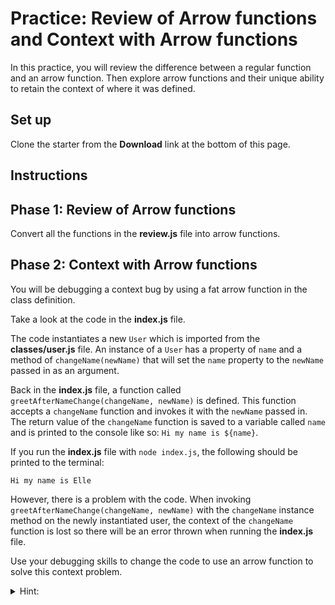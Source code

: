# Practice: Review of Arrow functions and Context with Arrow functions

In this practice, you will review the difference between a regular function and
an arrow function. Then explore arrow functions and their unique ability to
retain the context of where it was defined.

## Set up

Clone the starter from the **Download** link at the bottom of this page.

## Instructions

## Phase 1: Review of Arrow functions

Convert all the functions in the __review.js__ file into arrow functions.

## Phase 2: Context with Arrow functions

You will be debugging a context bug by using a fat arrow function in the class
definition.

Take a look at the code in the __index.js__ file.

The code instantiates a new `User` which is imported from the
__classes/user.js__ file. An instance of a `User` has a property of `name` and
a method of `changeName(newName)` that will set the `name` property to the
`newName` passed in as an argument.

Back in the __index.js__ file, a function called
`greetAfterNameChange(changeName, newName)` is defined. This function accepts
a `changeName` function and invokes it with the `newName` passed in. The return
value of the `changeName` function is saved to a variable called `name` and is
printed to the console like so: `Hi my name is ${name}`.

If you run the __index.js__ file with `node index.js`, the following should be
printed to the terminal:

```plaintext
Hi my name is Elle
```

However, there is a problem with the code. When invoking
`greetAfterNameChange(changeName, newName)` with the `changeName` instance method
on the newly instantiated user, the context of the `changeName` function is lost
so there will be an error thrown when running the __index.js__ file.

Use your debugging skills to change the code to use an arrow function to solve
this context problem.

<details><summary>Hint: </summary>Use an arrow function somewhere in the
<code>User</code> class definition to make sure that the <code>changeName</code>
instance method retains its context.</details>